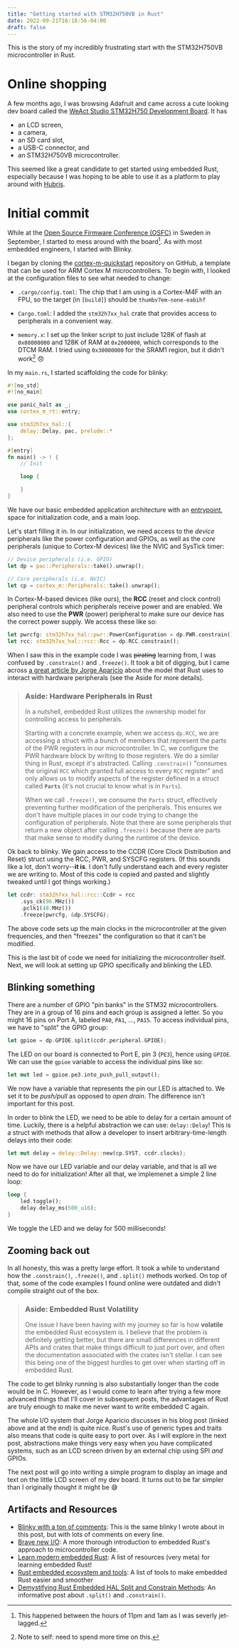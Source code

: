 ```yaml
---
title: "Getting started with STM32H750VB in Rust"
date: 2022-09-21T16:18:56-04:00
draft: false
---
```


This is the story of my incredibly frustrating start with the STM32H750VB
microcontroller in Rust.

# Online shopping

A few months ago, I was browsing Adafruit and came across a cute looking dev
board called the [WeAct Studio STM32H750 Development Board]. It has

[WeAct Studio STM32H750 Development Board]: https://www.adafruit.com/product/5032

* an LCD screen,
* a camera,
* an SD card slot,
* a USB-C connector, and
* an STM32H750VB microcontroller.

This seemed like a great candidate to get started using embedded Rust,
especially because I was hoping to be able to use it as a platform to play
around with [Hubris].

[Hubris]: https://github.com/oxidecomputer/hubris

# Initial commit

While at the [Open Source Firmware Conference (OSFC)] in Sweden in September, I
started to mess around with the board[^1]. As with most embedded engineers, I
started with Blinky.

[^1]: This happened between the hours of 11pm and 1am as I was severly
  jet-lagged.

[Open Source Firmware Conference (OSFC)]: https://osfc.io

I began by cloning the [cortex-m-quickstart] repository on GitHub, a template
that can be used for ARM Cortex M microcontrollers. To begin with, I looked at
the configuration files to see what needed to change:

* `.cargo/config.toml`: The chip that I am using is a Cortex-M4F with an FPU, so
  the target (in `[build]`) should be `thumbv7em-none-eabihf`

* `Cargo.toml`: I added the `stm32h7xx_hal` crate that provides access to
  peripherals in a convenient way.

* `memory.x`: I set up the linker script to just include 128K of flash at
  `0x08000000` and 128K of RAM at `0x2000000`, which corresponds to the DTCM
  RAM. I tried using `0x30000000` for the SRAM1 region, but it didn't work[^2]
  :disappointed:

[^2]: Note to self: need to spend more time on this.

[cortex-m-quickstart]: https://github.com/rust-embedded/cortex-m-quickstart

In my `main.rs`, I started scaffolding the code for blinky:

```rust
#![no_std]
#![no_main]

use panic_halt as _;
use cortex_m_rt::entry;

use stm32h7xx_hal::{
    delay::Delay, pac, prelude::*
};

#[entry]
fn main() -> ! {
    // Init

    loop {

    }
}
```

We have our basic embedded application architecture with an [entrypoint], space
for initialization code, and a main loop.

[entrypoint]: https://twitter.com/jackgreenb/status/1572328501692305418?s=20&t=Z4xmnQe7G4iwrupgeeD2Dg

Let's start filling it in. In our initialization, we need access to the _device_
peripherals like the power configuration and GPIOs, as well as the _core_
peripherals (unique to Cortex-M devices) like the NVIC and SysTick timer:

```rust
// Device peripherals (i.e. GPIO)
let dp = pac::Peripherals::take().unwrap();

// Core peripherals (i.e. NVIC)
let cp = cortex_m::Peripherals::take().unwrap();
```

In Cortex-M-based devices (like ours), the **RCC** (reset and clock control)
peripheral controls which peripherals receive power and are enabled. We also
need to use the **PWR** (power) peripheral to make sure our device has the
correct power supply. We access these like so:

```rust
let pwrcfg: stm32h7xx_hal::pwr::PowerConfiguration = dp.PWR.constrain().freeze();
let rcc: stm32h7xx_hal::rcc::Rcc = dp.RCC.constrain();
```

When I saw this in the example code I was ~~pirating~~ learning from, I was
confused by `.constrain()` and `.freeze()`. It took a bit of digging, but I came
across [a great article by Jorge Aparicio] about the model that Rust uses to
interact with hardware peripherals (see the Aside for more details).

[a great article by Jorge Aparicio]: https://blog.japaric.io/brave-new-io/

> ### Aside: Hardware Peripherals in Rust
>
> In a nutshell, embedded Rust utilizes the ownership model for controlling
> access to peripherals.
>
> Starting with a concrete example, when we access `dp.RCC`, we are accessing a
> struct with a bunch of members that represent the parts of the PWR registers
> in our microcontroller. In C, we configure the PWR hardware block by writing
> to those registers. We do a similar thing in Rust, except it's abstracted.
> Calling `.constrain()` "consumes the original `RCC` which granted full access
> to every `RCC` register" and only allows us to modify aspects of the register
> defined in a struct called **`Parts`** (it's not crucial to know what is in
> `Parts`).
>
> When we call `.freeze()`, we consume the `Parts` struct, effectively
> preventing further modification of the peripherals. This ensures we don't have
> multiple places in our code trying to change the configuration of peripherals.
> Note that there are some peripherals that return a new object after calling
> `.freeze()` because there are parts that make sense to modify during the
> runtime of the device.

Ok back to blinky. We gain access to the CCDR (Core Clock Distribution and
Reset) struct using the RCC, PWR, and SYSCFG registers. (If this sounds like a
lot, don't worry--**it is**. I don't fully understand each and every register we
are writing to. Most of this code is copied and pasted and slightly tweaked
until I got things working.)

```rust
let ccdr: stm32h7xx_hal::rcc::Ccdr = rcc
    .sys_ck(96.MHz())
    .pclk1(48.MHz())
    .freeze(pwrcfg, &dp.SYSCFG);
```

The above code sets up the main clocks in the microcontroller at the given
frequencies, and then "freezes" the configuration so that it can't be modified.

This is the last bit of code we need for initializing the microcontroller
itself. Next, we will look at setting up GPIO specifically and blinking the LED.

## Blinking something

There are a number of GPIO "pin banks" in the STM32 microcontrollers. They are
in a group of 16 pins and each group is assigned a letter. So you might 16 pins
on Port A, labeled `PA0`, `PA1`, ..., `PA15`. To access individual pins, we have
to "split" the GPIO group:

```rust
let gpioe = dp.GPIOE.split(ccdr.peripheral.GPIOE);
```

The LED on our board is connected to Port E, pin 3 (`PE3`), hence using `GPIOE`.
We can use the `gpioe` variable to access the individual pins like so:

```rust
let mut led = gpioe.pe3.into_push_pull_output();
```

We now have a variable that represents the pin our LED is attached to. We set it
to be _push/pull_ as opposed to _open drain_. The difference isn't important for
this post.

In order to blink the LED, we need to be able to delay for a certain amount of
time. Luckily, there is a helpful abstraction we can use: `delay::Delay`! This
is a struct with methods that allow a developer to insert arbitrary-time-length
delays into their code:

```rust
let mut delay = delay::Delay::new(cp.SYST, ccdr.clocks);
```

Now we have our LED variable and our delay variable, and that is all we need to
do for initialization! After all that, we implemenet a simple 2 line loop:

```rust
loop {
    led.toggle();
    delay.delay_ms(500_u16);
}
```

We toggle the LED and we delay for 500 milliseconds!

## Zooming back out

In all honesty, this was a pretty large effort. It took a while to understand
how the `.constrain()`, `.freeze()`, and `.split()` methods worked. On top of
that, some of the code examples I found online were outdated and didn't compile
straight out of the box.

> ### Aside: Embedded Rust Volatility
>
> One issue I have been having with my journey so far is how **volatile** the
> embedded Rust ecosystem is. I believe that the problem is definitely getting
> better, but there are small differences in different APIs and crates that make
> things difficult to just port over, and often the documentation associated
> with the crates isn't stellar. I can see this being one of the biggest
> hurdles to get over when starting off in embedded Rust.

The code to get blinky running is also substantially longer than the code would
be in C. However, as I would come to learn after trying a few more advanced
things that I'll cover in subsequent posts, the advantages of Rust are truly
enough to make me never want to write embedded C again.

The whole I/O system that Jorge Aparicio discusses in his blog post (linked
above and at the end) is quite nice. Rust's use of generic types and traits also
means that code is quite easy to port over. As I will explore in the next post,
abstractions make things very easy when you have complicated systems, such as an
LCD screen driven by an external chip using SPI _and_ GPIOs.

The next post will go into writing a simple program to display an image and text
on the little LCD screen of my dev board. It turns out to be far simpler than I
originally thought it might be :sweat_smile:

## Artifacts and Resources

* [Blinky with a ton of comments]: This is the same blinky I wrote about in this
  post, but with lots of comments on every line.
* [Brave new I/O]: A more thorough introduction to embedded Rust's approach to
  microcontroller code.
* [Learn modern embedded Rust]: A list of resources (very meta) for learning
  embedded Rust!
* [Rust embedded ecosystem and tools]: A list of tools to make embedded Rust
  easier and smoother
* [Demystifying Rust Embedded HAL Split and Constrain Methods]: An informative
  post about `.split()` and `.constrain()`.

[Blinky with a ton of comments]: https://github.com/jack-greenberg/embedded-rust-isr/blob/main/blinky/src/main.rs
[Brave new I/O]: https://blog.japaric.io/brave-new-io/
[Learn modern embedded Rust]: https://github.com/joaocarvalhoopen/How_to_learn_modern_Rust#embedded-rust
[Rust embedded ecosystem and tools]: https://www.anyleaf.org/blog/rust-embedded-ecosystem-and-tools
[WeAct Studio Dev Board]: https://www.adafruit.com/product/5032
[Demystifying Rust Embedded HAL Split and Constrain Methods]: https://dev.to/apollolabsbin/demystifying-rust-embedded-hal-split-and-constrain-methods-591e
